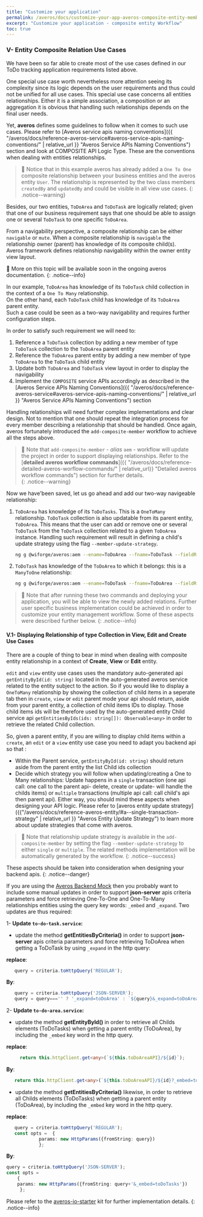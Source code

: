 ```yaml
---
title: "Customize your application"
permalink: /averos/docs/customize-your-app-averos-composite-entity-member-workflow/
excerpt: "Customize your application - composite entity Workflow"
toc: true
---
```


### **V- Entity Composite Relation Use Cases**

We have been so far able to create most of the use cases defined in our ToDo tracking application requirements listed above. <br/>

One special use case worth nevertheless more attention seeing its complexity since its logic depends on the user requirements and thus could not be unified for all use cases.
This special use case concerns all entities relationships. Either it is a simple association, a composition or an aggregation it is obvious that handling such relationships depends on the final user needs. <br/>

Yet, **averos** defines some guidelines to follow when it comes to such use cases. Please refer to [Averos service apis naming conventions]({{ "/averos/docs/reference-averos-service#averos-service-apis-naming-conventions/" | relative_url }}  "Averos Service APIs Naming Conventions") section and look at COMPOSITE API Logic Type. These are the conventions when dealing with entities relationships. <br/>

>🚩 Notice that in this example averos has already added a `One To One` composite relationship between your business entities and the averos entity `User`.
The relationship is represented by the two class members `createdBy` and `updatedBy` and could be visible in all view use cases. 
{: .notice--warning}


Besides, our two entities, `ToDoArea` and `ToDoTask` are logically related; given that one of our business requirement says that one should be able to assign one or several `ToDoTask` to one specific `ToDoArea`.

From a navigability perspective, a composite relationship can be either `navigable` or `mute`. When a composite relationship is `navigable` the relationship owner (parent) has knowledge of its composite child(s). <br/>
Averos framework defines relationship navigability within the owner entity view layout. <br/> 

📢 More on this topic will be available soon in the ongoing averos documentation.
{: .notice--info}

In our example, `ToDoArea` has knowledge of its `ToDoTask` child collection in the context of a `One To Many` relationship. <br/>
On the other hand, each `ToDoTask` child has knowledge of its `ToDoArea` parent entity.<br/>
Such a case could be seen as a two-way navigability and requires further configuration steps.

In order to satisfy such requirement we will need to: <br/>
1. Reference a `ToDoTask` collection by adding a new member of type `ToDoTask` collection to the `ToDoArea` parent entity
2. Reference the `ToDoArea` parent entity by adding a new member of type `ToDoArea` to the `ToDoTask` child entity
3. Update both `ToDoArea` and `ToDoTask` view layout in order to display the navigability
4. Implement the `COMPOSITE` service APIs accordingly as described in the [Averos Service APIs Naming Conventions]({{ "/averos/docs/reference-averos-service#averos-service-apis-naming-conventions/" | relative_url }}  "Averos Service APIs Naming Conventions") section


Handling relationships will need further complex implementations and clear design. Not to mention that one should repeat the integration process for every member describing a relationship that should be handled.
Once again, averos fortunately introduced the `add-composite-member` workflow to achieve all the steps above.


>🚩 Note that `add-composite-member` - *alias* `aem` - workflow will update the project in order to support displaying relationships.
Refer to the [**detailed averos workflow commands**]({{ "/averos/docs/reference-detailed-averos-worflow-commands/" | relative_url}} "Detailed averos workflow commands")  section for further details. <br/>
{: .notice--warning}

Now we have'been saved, let us go ahead and add our two-way navigeable relationship: <br/>

1. `ToDoArea` has knowledge of its `ToDoTasks`. This is a `OneToMany` relationship.
    `ToDoTask` collection is also updatable from its parent entity, `ToDoArea`. This means that the user can add or remove one or several `ToDoTask` from the `ToDoTask` collection related to a given `ToDoArea` instance. Handling such requirement will result in defining a child's update strategy using the flag `--member-update-strategy`.<br/>
   
   ```bash
   ng g @wiforge/averos:aem --ename=ToDoArea --fname=ToDoTask --fieldRelationType=OneToMany --member-update-strategy=multiple
   ```

2. `ToDoTask` has knowledge of the `ToDoArea` to which it belongs: this is a `ManyToOne` relationship:
   
   ```bash
   ng g @wiforge/averos:aem --ename=ToDoTask --fname=ToDoArea --fieldRelationType=ManyToOne
   ```

>🚩 Note that after running these two commands and deploying your application, you will be able to view the newly added relations. Further user specific business implementation could be achieved in order to customize your entity management workflow. Some of these aspects were described further below.
{: .notice--info}


#### **V.1- Displaying Relationship of type Collection in View, Edit and Create Use Cases**

There are a couple of thing to bear in mind when dealing with composite entity relationship in a context of **Create**, **View** or **Edit** entity.

`edit` and `view` entity use cases uses the mandatory auto-generated api `getEntityById(id: string)` located in the auto-generated averos service related to the entity subject to the action. So if you would like to display a `OneToMany` relationship by showing the collection of child items in a seperate tab then in `create`, `view` or `edit` parent mode your api should return, aside from your parent entity, a collection of child items IDs to display. Those child items ids will be therefore used by the auto-generated entity Child service api `getEntitiesByIds(ids: string[]): Observable<any>` in order to retrieve the related Child collection. 


So, given a parent entity, if you are willing to display child items within a `create`, an `edit` or a `view` entity use case you need to adapt you backend api so that : <br/>
- Within the Parent service, `getEntityById(id: string)` should return aside from the parent entity the list Child ids collection
- Decide which strategy you will follow when updating/creating a One to Many relationships: Update happens in a `single` transaction (one api call: one call to the parent api- delete, create or update- will handle the childs items) or `multiple` transactions (multiple api call: call child's api then parent api). Either way, you should mind these aspects when designing your API logic. Please refer to [averos entity update strategy]({{"/averos/docs/reference-averos-entity/#a--single-transaction-strategy" | relative_url }} "Averos Entity Update Strategy") to learn more about update strategies that come with averos.


>🚩 Note that relationship update strategy is available in the `add-composite-member` by setting the flag `--member-update-strategy` to either `single` or `multiple`. The related methods implementation will be automatically generated by the workflow.
{: .notice--success}


These aspects should be taken into consideration when designing your backend apis.
{: .notice--danger}


If you are using the [Averos Backend Mock](https://github.com/averos-io/averos-backend-mock "Averos Backend Mock") then you probably want to include some manual updates in order to support **json-server** apis criteria parameters and force retrieving One-To-One and One-To-Many relationships entities using the query key words: `_embed` and `_expand`.
Two updates are thus required:

1- **Update `to-do-task.service`:** 

  - update the method **getEntitiesByCriteria()** in order to support **json-server** apis criteria parameters and force retrieving ToDoArea when getting a ToDoTask by using `_expand` in the http query:
	
**replace**:
		

   ```typescript
      query = criteria.toHttpQuery('REGULAR');
   ``` 

**By**:


   ```typescript
      query = criteria.toHttpQuery('JSON-SERVER');
      query = query==='' ? '_expand=toDoArea' : `${query}&_expand=toDoArea`;
   ```

2- **Update `to-do-area.service`:**

   - update the method **getEntityById()** in order to retrieve all Childs elements (ToDoTasks) when getting a parent entity (ToDoArea), by including the `_embed` key word in the http query.
		

**replace**:

 ```typescript
      return this.httpClient.get<any>(`${this.toDoAreaAPI}/${id}`);
   ```		
		
**By**:
		
   ```typescript
      return this.httpClient.get<any>(`${this.toDoAreaAPI}/${id}?_embed=toDoTasks`);
   ```		
		
   - update the method **getEntitiesByCriteria()** likewise, in order to retrieve all Childs elements (ToDoTasks) when getting a parent entity (ToDoArea), by including the `_embed` key word in the http query.


**replace**:
		
   ```typescript
      query = criteria.toHttpQuery('REGULAR');
      const opts =  {
               params: new HttpParams({fromString: query})
               };
   ```	

**By**:


```typescript
query = criteria.toHttpQuery('JSON-SERVER');
const opts =  
    {
   	params: new HttpParams({fromString: query+'&_embed=toDoTasks'})
	 };
```	


Please refer to the [averos-io-starter](https://github.com/averos-io/averos-io-starter "averos-io starter kit") kit for further implementation details.
{: .notice--info}

